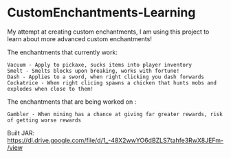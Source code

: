 # CustomEnchantments-Learning
My attempt at creating custom enchantments, I am using this project to learn about more advanced custom enchantments!

The enchantments that currently work:

    Vacuum - Apply to pickaxe, sucks items into player inventory
    Smelt - Smelts blocks upon breaking, works with fortune!
    Dash - Applies to a sword, when right clicking you dash forwards
    Cockatrice - When right clicing spawns a chicken that hunts mobs and explodes when close to them!

The enchantments that are being worked on :

    Gambler - When mining has a chance at giving far greater rewards, risk of getting worse rewards

Built JAR: https://dl.drive.google.com/file/d/1_-48X2wwYO6dBZLS7tahfe3RwX8JEFm-/view
